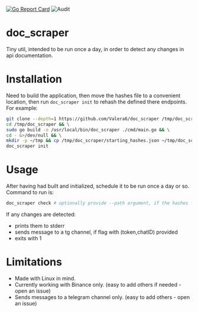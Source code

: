[![Go Report Card](https://goreportcard.com/badge/github.com/valeratrades/doc_scraper)](https://goreportcard.com/report/github.com/valeratrades/doc_scraper)
![Audit](https://github.com/valeratrades/doc_scraper/actions/workflows/audit.yml/badge.svg)

# doc_scraper
Tiny util, intended to be run once a day, in order to detect any changes in api documentation.

# Installation
Need to build the application, then move the hashes file to a convenient location, then run `doc_scraper init` to rehash the defined there endpoints.
For example:
```sh
git clone --depth=1 https://github.com/Valera6/doc_scraper /tmp/doc_scraper && \
cd /tmp/doc_scraper && \
sudo go build -o /usr/local/bin/doc_scraper ./cmd/main.go && \
cd - &>/dev/null && \
mkdir -p ~/tmp && cp /tmp/doc_scraper/starting_hashes.json ~/tmp/doc_scraper_hashes.json && \
doc_scraper init
```

# Usage
After having had built and initialized, schedule it to be run once a day or so.
Command to run is:
```sh
doc_scraper check # optionally provide --path argument, if the hashes file is not in ~/tmp/doc_scraper_hashes.json
```

If any changes are detected:
- prints them to stderr
- sends message to a tg channel, if flag with (token,chatID) provided
- exits with 1

# Limitations
- Made with Linux in mind.
- Currently working with Binance only. (easy to add others if needed - open an issue)
- Sends messages to a telegram channel only. (easy to add others - open an issue)
